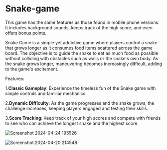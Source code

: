 # Snake-game
This game has the same features as those found in mobile phone versions. It includes background sounds, keeps track of the high score, and even offers bonus points.

Snake Game is a simple yet addictive game where players control a snake that grows longer as it consumes food items scattered across the game board. The objective is to guide the snake to eat as much food as possible without colliding with obstacles such as walls or the snake's own body. As the snake grows longer, maneuvering becomes increasingly difficult, adding to the game's excitement.

Features:

1.**Classic Gameplay**: Experience the timeless fun of the Snake game with simple controls and familiar mechanics.

2.**Dynamic Difficulty**: As the game progresses and the snake grows, the challenge increases, keeping players engaged and testing their skills.

3.**Score Tracking**: Keep track of your high scores and compete with friends to see who can achieve the longest snake and the highest score.

![Screenshot 2024-04-24 195526](https://github.com/21D21A0407/Snake-game/assets/165980047/112c883f-f523-4d79-9542-dfb8116de0de)


![Screenshot 2024-04-20 214548](https://github.com/21D21A0407/Snake-game/assets/165980047/03b6ecf6-743f-424a-8a3e-f0901933a645)
